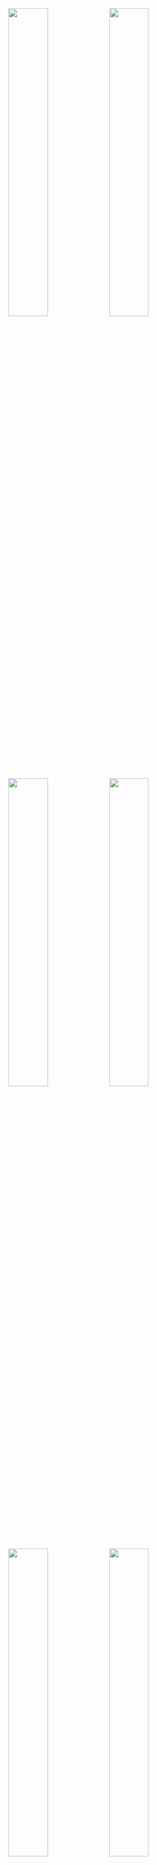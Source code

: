 <img src="https://user-images.githubusercontent.com/32529187/40702082-75d22402-641b-11e8-895f-9f791d0bfe41.jpg" width="40%">
<img src="https://user-images.githubusercontent.com/32529187/40702083-76029ff6-641b-11e8-8e15-59a96c55d65b.jpg" width="40%">
<img src="https://user-images.githubusercontent.com/32529187/40702084-763000d6-641b-11e8-8198-55a33107c12e.jpg" width="40%">
<img src="https://user-images.githubusercontent.com/32529187/40702085-7661c58a-641b-11e8-920b-e641378a3c32.jpg" width="40%">
<img src="https://user-images.githubusercontent.com/32529187/40702086-768e242c-641b-11e8-80aa-79bec1d02741.jpg" width="40%">
<img src="https://user-images.githubusercontent.com/32529187/40702087-76bd3492-641b-11e8-888e-20c45ff418a7.jpg" width="40%">
<img src="https://user-images.githubusercontent.com/32529187/40702088-76ebb9e8-641b-11e8-9739-f81c6f31f5df.jpg" width="40%">
<img src="https://user-images.githubusercontent.com/32529187/40702089-77187564-641b-11e8-93db-41688a6c6f6a.jpg" width="40%">
<img src="https://user-images.githubusercontent.com/32529187/40702090-7755a63c-641b-11e8-87c5-2018a80fea97.png" width="40%">
<img src="https://user-images.githubusercontent.com/32529187/40702091-77822de2-641b-11e8-9eee-0c08228f9267.jpg" width="40%">
<img src="https://user-images.githubusercontent.com/32529187/40702092-77ada4c2-641b-11e8-9f7c-4e020d33a707.jpg" width="40%">
<img src="https://user-images.githubusercontent.com/32529187/40702093-77db51f6-641b-11e8-85c7-3f69a941e806.jpg" width="40%">
<img src="https://user-images.githubusercontent.com/32529187/40702095-788c93a8-641b-11e8-8b9c-5ff9ab8a0cf1.jpg" width="40%">
<img src="https://user-images.githubusercontent.com/32529187/40702096-78bac14c-641b-11e8-962d-2be0beea442f.jpg" width="40%">
<img src="https://user-images.githubusercontent.com/32529187/40702097-78e5aa4c-641b-11e8-916d-fd3a7e29e619.jpg" width="40%">
<img src="https://user-images.githubusercontent.com/32529187/40702098-7914ca0c-641b-11e8-88ce-89fb0d96927a.jpg" width="40%">
<img src="https://user-images.githubusercontent.com/32529187/40705269-6a5707f0-6425-11e8-9af6-ef4e41cc5f95.png" width="185px" height="165px">
